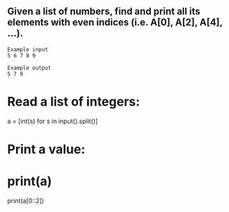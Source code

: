 ## Given a list of numbers, find and print all its elements with even indices (i.e. A[0], A[2], A[4], ...).

```
Example input
5 6 7 8 9

Example output
5 7 9
```
# Read a list of integers:
a = [int(s) for s in input().split()]
# Print a value:
# print(a)
print(a[0::2])
